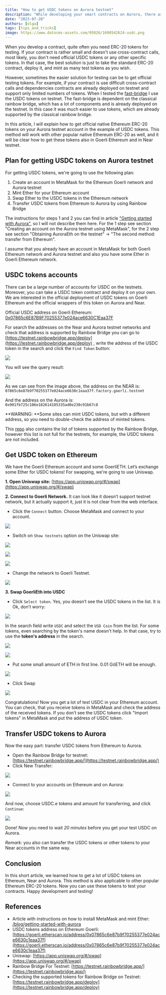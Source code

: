 ```yaml
---
title: "How to get USDC tokens on Aurora testnet"
description: "While developing your smart contracts on Aurora, there are situations when you will need to get native Ethereum ERC-20 tokens on your testnet account – let’s find out how to get these by using the USDC token as an example"
date: "2023-07-28"
authors: [olga]
tags: [tips_and_tricks]
image: https://www.datocms-assets.com/95026/1690542624-usdc.png
---
```

When you develop a contract, quite often you need ERC-20 tokens for testing. If your contract is rather small and doesn't use cross-contract calls, most likely, you don't need official USDC tokens or any other specific tokens. In that case, the best solution is just to take the standard ERC-20 contract, deploy it, and mint as many test tokens as you wish.

However, sometimes the easier solution for testing can be to get official testing tokens. For example, if your contract is use difficult cross-contract calls and dependencies contracts are already deployed on testnet and support only limited numbers of tokens. When I tested the [fast-bridge](/blog/fast-bridge) I use the USDC tokens on testnet. The fast-bridge is dependent on the classical rainbow bridge, which has a lot of components and is already deployed on the testnet. In this case it was much easier to use tokens, which are already supported by the classical rainbow bridge.

In this article, I will explain how to get official native Ethereum ERC-20 tokens on your Aurora testnet account in the example of USDC tokens. This method will work with other popular native Ethereum ERC-20 as well, and it will be clear how to get these tokens also in Goerli Ethereum and in Near testnet.

<!-- truncate -->

## Plan for getting USDC tokens on Aurora testnet

For getting USDC tokens, we're going to use the following plan:

1.  Create an account in MetaMask for the Ethereum Goerli network and Aurora testnet
2.  Mint Ether for your Ethereum account
3.  Swap Ether to the USDC tokens in the Ethereum network
4.  Transfer USDC tokens from Ethereum to Aurora by using Rainbow Bridge

The instructions for steps 1 and 2 you can find in article ["Getting started with Aurora"](/blog/getting-started-with-aurora), so I will not describe them here. For the 1 step see section "Creating an account on the Aurora testnet using MetaMask", for the 2 step see section "Obtaining AuroraEth on the testnet" -> "The second method: transfer from Ethereum".

I assume that you already have an account in MetaMask for both Goerli Ethereum network and Aurora testnet and also you have some Ether in Goerli Ethereum network.

## USDC tokens accounts

There can be a large number of accounts for USDC on the testnets. Moreover, you can take a USDC token contract and deploy it on your own. We are interested in the official deployment of USDC tokens on Goerli Ethereum and the official wrappers of this token on Aurora and Near.

Official USDC address on Goerli Ethereum: [0x07865c6E87B9F70255377e024ace6630C1Eaa37F](https://goerli.etherscan.io/token/0x07865c6e87b9f70255377e024ace6630c1eaa37f)

For search the addresses on the Near and Aurora testnet networks and check that address is supported by Rainbow Bridge you can go to [https://testnet.rainbowbridge.app/deploy](https://testnet.rainbowbridge.app/deploy) , write the address of the USDC token in the search and click the `Find Token` button:

![](https://www.datocms-assets.com/95026/1690544553-screenshot-2023-07-28-at-12-40-45.png)

You will see the query result:

![](https://www.datocms-assets.com/95026/1690545689-screenshot-2023-07-28-at-13-01-18.png)

As we can see from the image above, the address on the NEAR is: `07865c6e87b9f70255377e024ace6630c1eaa37f.factory.goerli.testnet`

And the address on the Aurora is: `0x901fb725c106e182614105335ad0e230c91b67c8`

**WARNING: **Some sites can mint USDC tokens, but with a different address, so you need to double-check the address of minted tokens.

This [repo](https://github.com/aurora-is-near/bridge-assets/tree/master/tokens) also contains the list of tokens supported by the Rainbow Bridge, however this list is not full for the testnets, for example, the USDC tokens are not included.

## Get USDC token on Ethereum

We have the Goerli Ethereum account and some GoerliETH. Let’s exchange some Ether for USDC tokens! For swapping, we're going to use Uniswap.

**1. Open Uniswap site:** [https://app.uniswap.org/#/swap](https://app.uniswap.org/#/swap)

**2. Connect to Goerli Network.** It can look like it doesn’t support testnet network, but it actually support it, just it is not clear from the web interface.

*   Click the `Connect` button. Choose MetaMask and connect to your account.

![](https://www.datocms-assets.com/95026/1689675168-uniswapconnect.jpg)

*   Switch on `Show testnets` option on the Uniswap site:

![](https://www.datocms-assets.com/95026/1690544253-screenshot-2023-07-28-at-12-35-32.png)

![](https://www.datocms-assets.com/95026/1690544262-screenshot-2023-07-28-at-12-35-41.png)

![](https://www.datocms-assets.com/95026/1690544274-screenshot-2023-07-28-at-12-35-54.png)

*   Change the network to Goerli Testnet.

![](https://www.datocms-assets.com/95026/1690544545-screenshot-2023-07-28-at-12-39-49.png)

**3. Swap GoerliEth into USDC**

*   Click `Select token`. Yes, you doesn’t see the USDC tokens in the list. It is Ok, don’t worry:

![](https://www.datocms-assets.com/95026/1690544771-screenshot-2023-07-28-at-12-45-29.png)

In the search field write `USDC` and select the `USD Coin` from the list. For some tokens, even searching by the token's name doesn't help. In that case, try to use the **token's address** in the search.

![](https://www.datocms-assets.com/95026/1690544783-screenshot-2023-07-28-at-12-45-51.png)

![](https://www.datocms-assets.com/95026/1690544794-screenshot-2023-07-28-at-12-45-57.png)

*   Put some small amount of ETH in first line. 0.01 GöETH will be enough.

![](https://www.datocms-assets.com/95026/1690544849-screenshot-2023-07-28-at-12-44-59.png)

*   Click Swap

![](https://www.datocms-assets.com/95026/1690544873-screenshot-2023-07-28-at-12-45-06.png)

Congratulations! Now you get a lot of test USDC in your Ethereum account. You can check, that you receive tokens in MetaMask and check the address of the received tokens. If you don’t see the USDC tokens click "Import tokens" in MetaMask and put the address of USDC token.

## Transfer USDC tokens to Aurora

Now the easy part: transfer USDC tokens from Ethereum to Aurora.

*   Open the Rainbow Bridge for testnet: [https://testnet.rainbowbridge.app/](https://testnet.rainbowbridge.app/)
*   Click New Transfer:

![](https://www.datocms-assets.com/95026/1690544972-screenshot-2023-07-28-at-12-48-40.png)

*   Connect to your accounts on Ethereum and on Aurora:

![](https://www.datocms-assets.com/95026/1690545004-screenshot-2023-07-28-at-12-48-57.png)

And now, choose USDC.e tokens and amount for transferring, and click `Continue`:

![](https://www.datocms-assets.com/95026/1690545027-screenshot-2023-07-28-at-12-49-11.png)

Done! Now you need to wait *20 minutes* before you get your test USDC on Aurora.

*Remark*: you also can transfer the USDC tokens or other tokens to your Near accounts in the same way.

## Conclusion

In this short article, we learned how to get a lot of USDC tokens on Ethereum, Near and Aurora. This method is also applicable to other popular Ethereum ERC-20 tokens. Now you can use these tokens to test your contracts. Happy development and testing!

## References

*   Article with instructions on how to install MetaMask and mint Ether: [/blog/getting-started-with-aurora](/blog/getting-started-with-aurora)
*   USDC tokens address on Ethereum Goerli: [https://goerli.etherscan.io/address/0x07865c6e87b9f70255377e024ace6630c1eaa37f](https://goerli.etherscan.io/address/0x07865c6e87b9f70255377e024ace6630c1eaa37f)
*   Uniswap: [https://app.uniswap.org/#/swap](https://app.uniswap.org/#/swap)
*   Rainbow Bridge For Testnet: [https://testnet.rainbowbridge.app/](https://testnet.rainbowbridge.app/)
*   Checking the supported tokens for Rainbow Bridge on Testnet: [https://testnet.rainbowbridge.app/deploy](https://testnet.rainbowbridge.app/deploy)
